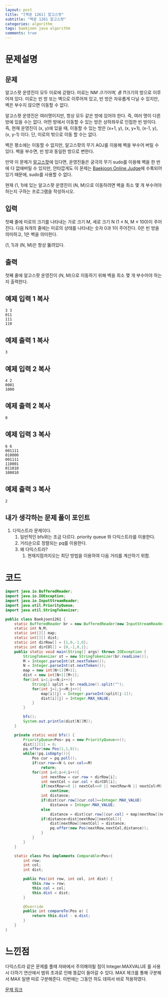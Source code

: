```yaml
---
layout: post
title: "[백준 1261] 알고스팟"
subtitle: "백준 1261 알고스팟"
categories: algorithm
tags: baekjoon java algorithm 
comments: true
---
```


# 문제설명

## 문제

알고스팟 운영진이 모두 미로에 갇혔다. 미로는 N*M 크기이며, 총 1*1크기의 방으로 이루어져 있다. 미로는 빈 방 또는 벽으로 이루어져 있고, 빈 방은 자유롭게 다닐 수 있지만, 벽은 부수지 않으면 이동할 수 없다.

알고스팟 운영진은 여러명이지만, 항상 모두 같은 방에 있어야 한다. 즉, 여러 명이 다른 방에 있을 수는 없다. 어떤 방에서 이동할 수 있는 방은 상하좌우로 인접한 빈 방이다. 즉, 현재 운영진이 (x, y)에 있을 때, 이동할 수 있는 방은 (x+1, y), (x, y+1), (x-1, y), (x, y-1) 이다. 단, 미로의 밖으로 이동 할 수는 없다.

벽은 평소에는 이동할 수 없지만, 알고스팟의 무기 AOJ를 이용해 벽을 부수어 버릴 수 있다. 벽을 부수면, 빈 방과 동일한 방으로 변한다.

만약 이 문제가 [알고스팟](https://www.algospot.com/)에 있다면, 운영진들은 궁극의 무기 sudo를 이용해 벽을 한 번에 다 없애버릴 수 있지만, 안타깝게도 이 문제는 [Baekjoon Online Judge](https://www.acmicpc.net/)에 수록되어 있기 때문에, sudo를 사용할 수 없다.

현재 (1, 1)에 있는 알고스팟 운영진이 (N, M)으로 이동하려면 벽을 최소 몇 개 부수어야 하는지 구하는 프로그램을 작성하시오.

## 입력

첫째 줄에 미로의 크기를 나타내는 가로 크기 M, 세로 크기 N (1 ≤ N, M ≤ 100)이 주어진다. 다음 N개의 줄에는 미로의 상태를 나타내는 숫자 0과 1이 주어진다. 0은 빈 방을 의미하고, 1은 벽을 의미한다.

(1, 1)과 (N, M)은 항상 뚫려있다.

## 출력

첫째 줄에 알고스팟 운영진이 (N, M)으로 이동하기 위해 벽을 최소 몇 개 부수어야 하는지 출력한다.

## 예제 입력 1 복사

```
3 3
011
111
110
```

## 예제 출력 1 복사

```
3
```

## 예제 입력 2 복사

```
4 2
0001
1000
```

## 예제 출력 2 복사

```
0
```

## 예제 입력 3 복사

```
6 6
001111
010000
001111
110001
011010
100010
```

## 예제 출력 3 복사

```
2
```

## 내가 생각하는 문제 풀이 포인트

1. 다익스트라 문제이다. 
   1. 일반적인 bfs와는 조금 다르다.  priority queue 와 다익스트라를 이용한다.
   2. 거리순으로 정렬되는 pq를 이용한다.
   3. 왜 다익스트라?
      1. 현재지점까지오는 최단 방법을 이용하여 다음 거리를 계산하기 위함.



# 코드

~~~java
import java.io.BufferedReader;
import java.io.IOException;
import java.io.InputStreamReader;
import java.util.PriorityQueue;
import java.util.StringTokenizer;

public class Baekjoon1261 {
    static BufferedReader br = new BufferedReader(new InputStreamReader(System.in));
    static int N,M;
    static int[][] map;
    static int[][] dist;
    static int dirRow[] = {1,0,-1,0};
    static int dirCOl[] = {0,-1,0,1};
    public static void main(String[] args) throws IOException {
        StringTokenizer st = new StringTokenizer(br.readLine());
        M = Integer.parseInt(st.nextToken());
        N = Integer.parseInt(st.nextToken());
        map = new int[N+1][M+1];
        dist = new int[N+1][M+1];
        for(int i=1;i<=N;i++){
            String[] split = br.readLine().split("");
            for(int j=1;j<=M;j++){
                map[i][j] = Integer.parseInt(split[j-1]);
                dist[i][j] = Integer.MAX_VALUE;
            }
        }

        bfs();
        System.out.println(dist[N][M]);
    }

    private static void bfs() {
        PriorityQueue<Pos> pq = new PriorityQueue<>();
        dist[1][1] = 0;
        pq.offer(new Pos(1,1,0));
        while(!pq.isEmpty()){
            Pos cur = pq.poll();
            if(cur.row==N & cur.col==M)
                return;
            for(int i=0;i<4;i++){
                int nextRow = cur.row + dirRow[i];
                int nextCol = cur.col + dirCOl[i];
                if(nextRow<=0 || nextCol<=0 || nextRow>N || nextCol>M)
                    continue;
                int distance;
                if(dist[cur.row][cur.col]==Integer.MAX_VALUE)
                    distance = Integer.MAX_VALUE;
                else
                    distance = dist[cur.row][cur.col] + map[nextRow][nextCol];
                if(distance<dist[nextRow][nextCol]){
                    dist[nextRow][nextCol] = distance;
                    pq.offer(new Pos(nextRow,nextCol,distance));
                }
            }
        }
    }

    static class Pos implements Comparable<Pos>{
        int row;
        int col;
        int dist;

        public Pos(int row, int col, int dist) {
            this.row = row;
            this.col = col;
            this.dist = dist;
        }

        @Override
        public int compareTo(Pos o) {
            return this.dist - o.dist;
        }
    }
}

~~~



# 느낀점

다익스트라 같은 문제를 풀때 자바에서 주의해야될 점이 Integer.MAXVALUE 를 사용시 더하기 연산에서 범위 초과로 인해 똥값이 들어갈 수 있다. MAX 체크를 통해 구분해서 MAX 일땐 따로 구분해준다. 이번에는 그동안 하도 데여서 바로 적용하였다.

[문제 링크](https://www.acmicpc.net/problem/1261)

